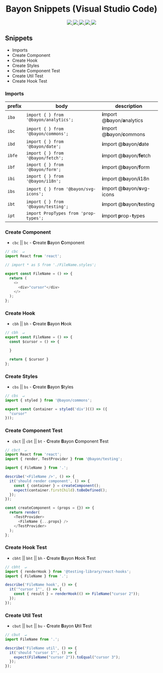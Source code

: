 <p>
  <h1 align="center">Bayon Snippets (Visual Studio Code)</h1>
</p>

<p align="center">
  <a href="https://github.com/Gabrieloczust/bayon-snippets">
    <img src="https://img.shields.io/github/repo-size/Gabrieloczust/bayon-snippets?style=plastic&color=4ac51c">
  </a>
  <a href="https://marketplace.visualstudio.com/items?itemName=gabrieloczust.vscode-bayon-snippets">
    <img src="https://vsmarketplacebadge.apphb.com/version-short/gabrieloczust.vscode-bayon-snippets.svg?style=plastic&color=61dafb">
  </a>
  <a href="https://marketplace.visualstudio.com/items?itemName=gabrieloczust.vscode-bayon-snippets">
    <img src="https://vsmarketplacebadge.apphb.com/installs-short/gabrieloczust.vscode-bayon-snippets.svg?style=plastic&color=4ac51c">
  </a>
  <a href="https://marketplace.visualstudio.com/items?itemName=gabrieloczust.vscode-bayon-snippets">
    <img src="https://vsmarketplacebadge.apphb.com/rating-short/gabrieloczust.vscode-bayon-snippets.svg?style=plastic&color=4ac51c">
  </a>
  <a href="https://marketplace.visualstudio.com/items?itemName=gabrieloczust.vscode-bayon-snippets">
    <img src="https://img.shields.io/github/license/Gabrieloczust/bayon-snippets?maxAge=2592000&style=plastic&color=4ac51c">
  </a>
</p>

## Snippets

- Imports
- Create Component
- Create Hook
- Create Styles
- Create Component Test
- Create Util Test
- Create Hook Test

### Imports

| prefix | body                                             | description                         |
| ------ | ------------------------------------------------ | ----------------------------------- |
| `iba`  | <code>import { } from '@bayon/analytics';</code> | **i**mport @**b**ayon/**a**nalytics |
| `ibc`  | <code>import { } from '@bayon/commons';</code>   | **i**mport @**b**ayon/**c**ommons   |
| `ibd`  | <code>import { } from '@bayon/date';</code>      | **i**mport @**b**ayon/**d**ate      |
| `ibfe` | <code>import { } from '@bayon/fetch';</code>     | **i**mport @**b**ayon/**fe**tch     |
| `ibf`  | <code>import { } from '@bayon/form';</code>      | **i**mport @**b**ayon/**f**orm      |
| `ibi`  | <code>import { } from '@bayon/i18n';</code>      | **i**mport @**b**ayon/**i**18n      |
| `ibs`  | <code>import { } from '@bayon/svg-icons';</code> | **i**mport @**b**ayon/**s**vg-icons |
| `ibt`  | <code>import { } from '@bayon/testing';</code>   | **i**mport @**b**ayon/**t**esting   |
| `ipt`  | <code>import PropTypes from 'prop-types';</code> | **i**mport **p**rop-**t**ypes       |

### Create Component

- `cbc` || `bc` - **C**reate **B**ayon **C**omponent

```javascript
// cbc  ↵
import React from 'react';

// import * as S from './FileName.styles';

export const FileName = () => {
  return (
    <>
      <div>"cursor"</div>
    </>
  );
};

```

### Create Hook

- `cbh` || `bh` - **C**reate **B**ayon **H**ook

```javascript
// cbh  ↵
export const FileName = () => {
  const $cursor = () => {

  }

  return { $cursor }
};

```

### Create Styles

- `cbs` || `bs` - **C**reate **B**ayon **S**tyles

```javascript
// cbs  ↵
import { styled } from '@bayon/commons';

export const Container = styled('div')(() => ({
  "cursor"
}));

```

### Create Component Test

- `cbct` || `cbt` || `bt` - **C**reate **B**ayon **C**omponent **T**est

```javascript
// cbct  ↵
import React from 'react';
import { render, TestProvider } from '@bayon/testing';

import { FileName } from '.';

describe('<FileName />', () => {
  it('should render component', () => {
    const { container } = createComponent();
    expect(container.firstChild).toBeDefined();
  });
});

const createComponent = (props = {}) => {
  return render(
    <TestProvider>
      <FileName {...props} />
    </TestProvider>
  );
};

```

### Create Hook Test

- `cbht` || `bht` || `bh` - **C**reate **B**ayon **H**ook **T**est

```javascript
// cbht  ↵
import { renderHook } from '@testing-library/react-hooks';
import { FileName } from '.';

describe('FileName hook', () => {
  it('"cursor 1"', () => {
    const { result } = renderHook(() => FileName("cursor 2"));
  });
});

```

### Create Util Test

- `cbut` || `but` || `bu` - **C**reate **B**ayon **U**til **T**est

```javascript
// cbut  ↵
import FileName from '.';

describe('FileName util', () => {
  it('should "cursor 1"', () => {
    expect(FileName("cursor 2")).toEqual("cursor 3");
  });
});

```
